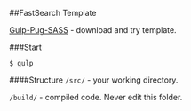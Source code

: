 ##FastSearch Template

[Gulp-Pug-SASS](https://github.com/makecode/gulp-template) - download and try template.

###Start
```shell
$ gulp
```

####Structure
`/src/` - your working directory.

`/build/` - compiled code. Never edit this folder.